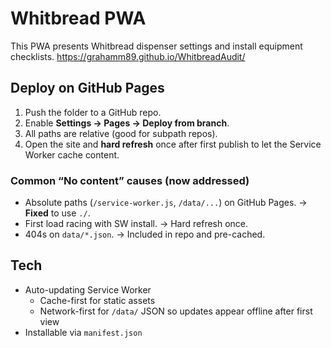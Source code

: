 # Whitbread PWA

This PWA presents Whitbread dispenser settings and install equipment checklists.
https://grahamm89.github.io/WhitbreadAudit/

## Deploy on GitHub Pages
1. Push the folder to a GitHub repo.
2. Enable **Settings → Pages → Deploy from branch**.
3. All paths are relative (good for subpath repos).
4. Open the site and **hard refresh** once after first publish to let the Service Worker cache content.

### Common “No content” causes (now addressed)
- Absolute paths (`/service-worker.js`, `/data/...`) on GitHub Pages. → **Fixed** to use `./`.
- First load racing with SW install. → Hard refresh once.
- 404s on `data/*.json`. → Included in repo and pre-cached.

## Tech
- Auto-updating Service Worker
  - Cache-first for static assets
  - Network-first for `/data/` JSON so updates appear offline after first view
- Installable via `manifest.json`
